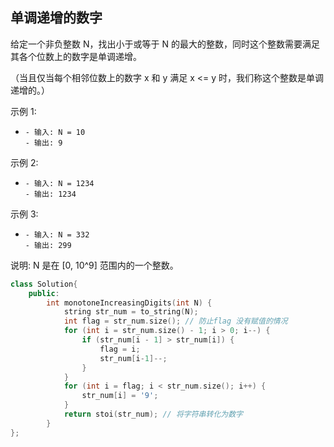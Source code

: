 ## 单调递增的数字

给定一个非负整数 N，找出小于或等于 N 的最大的整数，同时这个整数需要满足其各个位数上的数字是单调递增。

（当且仅当每个相邻位数上的数字 x 和 y 满足 x <= y 时，我们称这个整数是单调递增的。）

示例 1:

- ```
  - 输入: N = 10
  - 输出: 9
  ```

  

示例 2:

- ```
  - 输入: N = 1234
  - 输出: 1234
  ```

  

示例 3:

- ```
  - 输入: N = 332
  - 输出: 299
  ```

  

说明: N 是在 [0, 10^9] 范围内的一个整数。

```c++
class Solution{
	public:
		int monotoneIncreasingDigits(int N) {
			string str_num = to_string(N);
			int flag = str_num.size(); // 防止flag 没有赋值的情况
			for (int i = str_num.size() - 1; i > 0; i--) {
				if (str_num[i - 1] > str_num[i]) {
					flag = i;
					str_num[i-1]--;
				}
			}
			for (int i = flag; i < str_num.size(); i++) {
				str_num[i] = '9';
			}
			return stoi(str_num); // 将字符串转化为数字
		}
};
```

